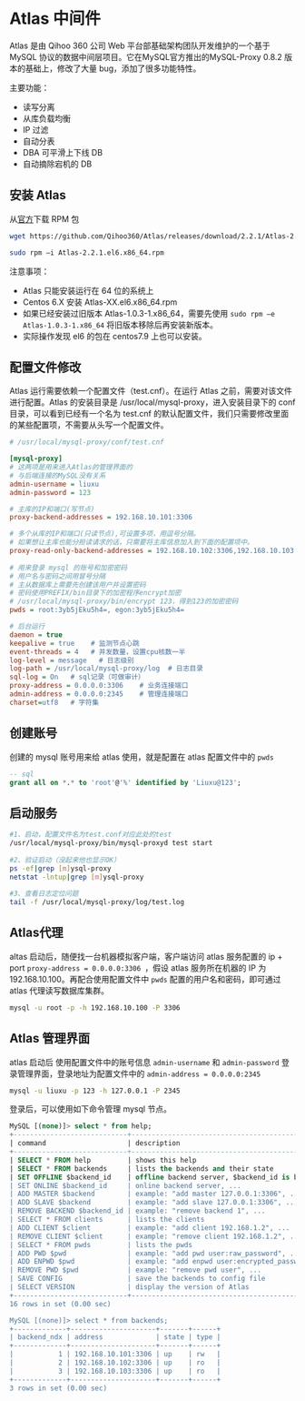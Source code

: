 # Atlas 中间件

Atlas 是由 Qihoo 360 公司 Web 平台部基础架构团队开发维护的一个基于 MySQL 协议的数据中间层项目。它在MySQL官方推出的MySQL-Proxy 0.8.2 版本的基础上，修改了大量 bug，添加了很多功能特性。

主要功能：

- 读写分离
- 从库负载均衡
- IP 过滤
- 自动分表
- DBA 可平滑上下线 DB
- 自动摘除宕机的 DB



## 安装 Atlas

从[官方](https://github.com/Qihoo360/Atlas/releases )下载 RPM 包

~~~bash
wget https://github.com/Qihoo360/Atlas/releases/download/2.2.1/Atlas-2.2.1.el6.x86_64.rpm

sudo rpm –i Atlas-2.2.1.el6.x86_64.rpm
~~~

注意事项：

- Atlas 只能安装运行在 64 位的系统上
- Centos 6.X 安装 Atlas-XX.el6.x86_64.rpm
- 如果已经安装过旧版本 Atlas-1.0.3-1.x86_64，需要先使用 `sudo rpm –e Atlas-1.0.3-1.x86_64` 将旧版本移除后再安装新版本。
- 实际操作发现 el6 的包在 centos7.9 上也可以安装。





## 配置文件修改

Atlas 运行需要依赖一个配置文件（test.cnf）。在运行 Atlas 之前，需要对该文件进行配置。Atlas 的安装目录是 /usr/local/mysql-proxy，进入安装目录下的 conf 目录，可以看到已经有一个名为 test.cnf 的默认配置文件，我们只需要修改里面的某些配置项，不需要从头写一个配置文件。

~~~ini
# /usr/local/mysql-proxy/conf/test.cnf

[mysql-proxy]
# 这两项是用来进入Atlas的管理界面的
# 与后端连接的MySQL没有关系
admin-username = liuxu 
admin-password = 123   

# 主库的IP和端口(写节点)
proxy-backend-addresses = 192.168.10.101:3306

# 多个从库的IP和端口(只读节点),可设置多项，用逗号分隔。
# 如果想让主库也能分担读请求的话，只需要将主库信息加入到下面的配置项中。
proxy-read-only-backend-addresses = 192.168.10.102:3306,192.168.10.103:3306
 
# 用来登录 mysql 的账号和加密密码
# 用户名与密码之间用冒号分隔
# 主从数据库上需要先创建该用户并设置密码
# 密码使用PREFIX/bin目录下的加密程序encrypt加密
# /usr/local/mysql-proxy/bin/encrypt 123，得到123的加密密码
pwds = root:3yb5jEku5h4=, egon:3yb5jEku5h4= 

# 后台运行
daemon = true       
keepalive = true    # 监测节点心跳
event-threads = 4   # 并发数量，设置cpu核数一半
log-level = message   # 日志级别
log-path = /usr/local/mysql-proxy/log  # 日志目录
sql-log = On   # sql记录（可做审计）
proxy-address = 0.0.0.0:3306    # 业务连接端口
admin-address = 0.0.0.0:2345    # 管理连接端口
charset=utf8   # 字符集
~~~



## 创建账号

创建的 mysql 账号用来给 atlas 使用，就是配置在 atlas 配置文件中的 `pwds`

~~~sql
-- sql
grant all on *.* to 'root'@'%' identified by 'Liuxu@123';
~~~



## 启动服务

~~~bash
#1、启动，配置文件名为test.conf对应此处的test
/usr/local/mysql-proxy/bin/mysql-proxyd test start
 
#2、验证启动（没起来他也显示OK）
ps -ef|grep [m]ysql-proxy
netstat -lntup|grep [m]ysql-proxy
 
#3、查看日志定位问题
tail -f /usr/local/mysql-proxy/log/test.log
~~~



## Atlas代理

altas 启动后，随便找一台机器模拟客户端，客户端访问 atlas 服务配置的 ip + port `proxy-address = 0.0.0.0:3306 `，假设 atlas 服务所在机器的 IP 为 192.168.10.100。再配合使用配置文件中 `pwds` 配置的用户名和密码，即可通过 atlas 代理读写数据库集群。

~~~bash
mysql -u root -p -h 192.168.10.100 -P 3306
~~~





## Atlas 管理界面

atlas 启动后 使用配置文件中的账号信息 `admin-username` 和 `admin-password` 登录管理界面，登录地址为配置文件中的 `admin-address = 0.0.0.0:2345`

~~~bash
mysql -u liuxu -p 123 -h 127.0.0.1 -P 2345
~~~

登录后，可以使用如下命令管理 mysql 节点。

~~~sql
MySQL [(none)]> select * from help;
+----------------------------+---------------------------------------------------------+
| command                    | description                                             |
+----------------------------+---------------------------------------------------------+
| SELECT * FROM help         | shows this help                                         |
| SELECT * FROM backends     | lists the backends and their state                      |
| SET OFFLINE $backend_id    | offline backend server, $backend_id is backend_ndx's id |
| SET ONLINE $backend_id     | online backend server, ...                              |
| ADD MASTER $backend        | example: "add master 127.0.0.1:3306", ...               |
| ADD SLAVE $backend         | example: "add slave 127.0.0.1:3306", ...                |
| REMOVE BACKEND $backend_id | example: "remove backend 1", ...                        |
| SELECT * FROM clients      | lists the clients                                       |
| ADD CLIENT $client         | example: "add client 192.168.1.2", ...                  |
| REMOVE CLIENT $client      | example: "remove client 192.168.1.2", ...               |
| SELECT * FROM pwds         | lists the pwds                                          |
| ADD PWD $pwd               | example: "add pwd user:raw_password", ...               |
| ADD ENPWD $pwd             | example: "add enpwd user:encrypted_password", ...       |
| REMOVE PWD $pwd            | example: "remove pwd user", ...                         |
| SAVE CONFIG                | save the backends to config file                        |
| SELECT VERSION             | display the version of Atlas                            |
+----------------------------+---------------------------------------------------------+
16 rows in set (0.00 sec)

MySQL [(none)]> select * from backends;
+-------------+---------------------+-------+------+
| backend_ndx | address             | state | type |
+-------------+---------------------+-------+------+
|           1 | 192.168.10.101:3306 | up    | rw   |
|           2 | 192.168.10.102:3306 | up    | ro   |
|           3 | 192.168.10.103:3306 | up    | ro   |
+-------------+---------------------+-------+------+
3 rows in set (0.00 sec)
~~~

